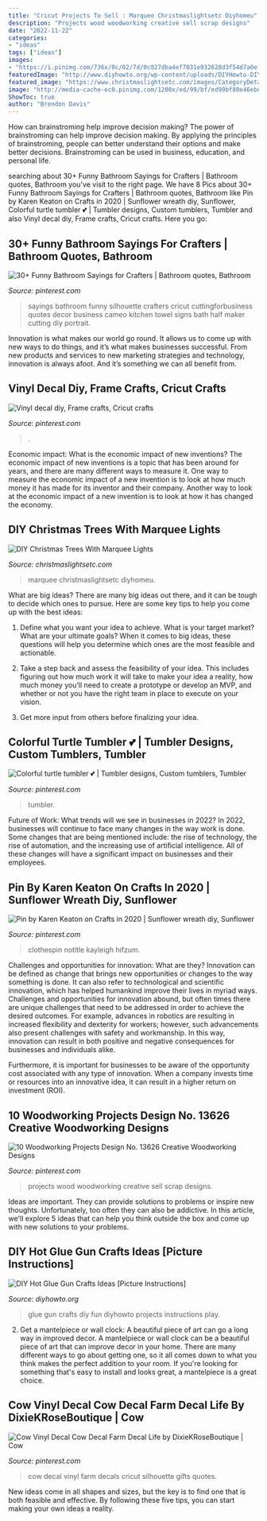 ```yaml
---
title: "Cricut Projects To Sell : Marquee Christmaslightsetc Diyhomeu"
description: "Projects wood woodworking creative sell scrap designs"
date: "2022-11-22"
categories:
- "ideas"
tags: ["ideas"]
images:
- "https://i.pinimg.com/736x/0c/02/7d/0c027dba4ef7031e932628d3f54d7a0e.jpg"
featuredImage: "http://www.diyhowto.org/wp-content/uploads/DIYHowto-DIY-Hot-Glue-Gun-Crafts-Ideas-Pin.jpg"
featured_image: "https://www.christmaslightsetc.com/images/CategoryDetail/47149/diy-christmas-tree-marquee-lights-ss.jpg"
image: "http://media-cache-ec0.pinimg.com/1200x/ed/99/bf/ed99bf80e46ebe1f9b95a29a6cd68005.jpg"
ShowToc: true
author: "Brendon Davis"
---
```



How can brainstroming help improve decision making?
The power of brainstroming can help improve decision making. By applying the principles of brainstroming, people can better understand their options and make better decisions. Brainstroming can be used in business, education, and personal life.

	

		
searching about 30+ Funny Bathroom Sayings for Crafters | Bathroom quotes, Bathroom you've visit to the right page. We have 8 Pics about 30+ Funny Bathroom Sayings for Crafters | Bathroom quotes, Bathroom like Pin by Karen Keaton on Crafts in 2020 | Sunflower wreath diy, Sunflower, Colorful turtle tumbler 💕 | Tumbler designs, Custom tumblers, Tumbler and also Vinyl decal diy, Frame crafts, Cricut crafts. Here you go:
		
    
## 30+ Funny Bathroom Sayings For Crafters | Bathroom Quotes, Bathroom

<img loading=lazy src="https://i.pinimg.com/736x/0c/02/7d/0c027dba4ef7031e932628d3f54d7a0e.jpg" onerror="this.onerror=null;this.src='https://tse1.mm.bing.net/th?id=OIP.-b6jFFhc6jejAxCQREf7LgHaLH&amp;pid=15.1';" alt="30+ Funny Bathroom Sayings for Crafters | Bathroom quotes, Bathroom">

_Source: pinterest.com_

>sayings bathroom funny silhouette crafters cricut cuttingforbusiness quotes decor business cameo kitchen towel signs bath half maker cutting diy portrait. 

	

Innovation is what makes our world go round. It allows us to come up with new ways to do things, and it’s what makes businesses successful. From new products and services to new marketing strategies and technology, innovation is always afoot. And it’s something we can all benefit from.

    
## Vinyl Decal Diy, Frame Crafts, Cricut Crafts

<img loading=lazy src="http://media-cache-ec0.pinimg.com/1200x/ed/99/bf/ed99bf80e46ebe1f9b95a29a6cd68005.jpg" onerror="this.onerror=null;this.src='https://tse2.mm.bing.net/th?id=OIP.rv0f7CgvViy-BRL8ET16AAHaJ4&amp;pid=15.1';" alt="Vinyl decal diy, Frame crafts, Cricut crafts">

_Source: pinterest.com_

>. 

	

Economic impact: What is the economic impact of new inventions?
The economic impact of new inventions is a topic that has been around for years, and there are many different ways to measure it. One way to measure the economic impact of a new invention is to look at how much money it has made for its inventor and their company. Another way to look at the economic impact of a new invention is to look at how it has changed the economy.

    
## DIY Christmas Trees With Marquee Lights

<img loading=lazy src="https://www.christmaslightsetc.com/images/CategoryDetail/47149/diy-christmas-tree-marquee-lights-ss.jpg" onerror="this.onerror=null;this.src='https://tse1.mm.bing.net/th?id=OIP.mlRp7derZR16lKkWyJ6RrQHaPQ&amp;pid=15.1';" alt="DIY Christmas Trees With Marquee Lights">

_Source: christmaslightsetc.com_

>marquee christmaslightsetc diyhomeu. 

	

What are big ideas?
There are many big ideas out there, and it can be tough to decide which ones to pursue. Here are some key tips to help you come up with the best ideas:
1. Define what you want your idea to achieve. What is your target market? What are your ultimate goals? When it comes to big ideas, these questions will help you determine which ones are the most feasible and actionable.

2. Take a step back and assess the feasibility of your idea. This includes figuring out how much work it will take to make your idea a reality, how much money you’ll need to create a prototype or develop an MVP, and whether or not you have the right team in place to execute on your vision.

3. Get more input from others before finalizing your idea.

    
## Colorful Turtle Tumbler 💕 | Tumbler Designs, Custom Tumblers, Tumbler

<img loading=lazy src="https://i.pinimg.com/736x/e4/34/e3/e434e38a4178de81d2c9aa73e2018288.jpg" onerror="this.onerror=null;this.src='https://tse1.mm.bing.net/th?id=OIP.6t2p3wOXgxTMy4Knl3oahwHaKe&amp;pid=15.1';" alt="Colorful turtle tumbler 💕 | Tumbler designs, Custom tumblers, Tumbler">

_Source: pinterest.com_

>tumbler. 

	

Future of Work: What trends will we see in businesses in 2022?
In 2022, businesses will continue to face many changes in the way work is done. Some changes that are being mentioned include: the rise of technology, the rise of automation, and the increasing use of artificial intelligence. All of these changes will have a significant impact on businesses and their employees.

    
## Pin By Karen Keaton On Crafts In 2020 | Sunflower Wreath Diy, Sunflower

<img loading=lazy src="https://i.pinimg.com/736x/c8/e1/1c/c8e11c3754b6034ba4feef42a468bfac.jpg" onerror="this.onerror=null;this.src='https://tse4.mm.bing.net/th?id=OIP.noivis222KaaIjwJOeinpAHaJ8&amp;pid=15.1';" alt="Pin by Karen Keaton on Crafts in 2020 | Sunflower wreath diy, Sunflower">

_Source: pinterest.com_

>clothespin notitle kayleigh hifzum. 

	

Challenges and opportunities for innovation: What are they?
Innovation can be defined as change that brings new opportunities or changes to the way something is done. It can also refer to technological and scientific innovation, which has helped humankind improve their lives in myriad ways. 
Challenges and opportunities for innovation abound, but often times there are unique challenges that need to be addressed in order to achieve the desired outcomes. For example, advances in robotics are resulting in increased flexibility and dexterity for workers; however, such advancements also present challenges with safety and workmanship. In this way, innovation can result in both positive and negative consequences for businesses and individuals alike. 

Furthermore, it is important for businesses to be aware of the opportunity cost associated with any type of innovation. When a company invests time or resources into an innovative idea, it can result in a higher return on investment (ROI).

    
## 10 Woodworking Projects Design No. 13626 Creative Woodworking Designs

<img loading=lazy src="https://i.pinimg.com/736x/83/a5/a2/83a5a26e22932404cae96102e2f3ddec.jpg" onerror="this.onerror=null;this.src='https://tse1.mm.bing.net/th?id=OIP.MPFs73X34ToeYQygdWcq8AHaLH&amp;pid=15.1';" alt="10 Woodworking Projects Design No. 13626 Creative Woodworking Designs">

_Source: pinterest.com_

>projects wood woodworking creative sell scrap designs. 

	

Ideas are important. They can provide solutions to problems or inspire new thoughts. Unfortunately, too often they can also be addictive. In this article, we'll explore 5 ideas that can help you think outside the box and come up with new solutions to your problems.

    
## DIY Hot Glue Gun Crafts Ideas [Picture Instructions]

<img loading=lazy src="http://www.diyhowto.org/wp-content/uploads/DIYHowto-DIY-Hot-Glue-Gun-Crafts-Ideas-Pin.jpg" onerror="this.onerror=null;this.src='https://tse2.mm.bing.net/th?id=OIP.hsjyU1gcqqEQLpYUIBg1twHaSh&amp;pid=15.1';" alt="DIY Hot Glue Gun Crafts Ideas [Picture Instructions]">

_Source: diyhowto.org_

>glue gun crafts diy fun diyhowto projects instructions play. 

	

2. Get a mantelpiece or wall clock: A beautiful piece of art can go a long way in improved decor.
A mantelpiece or wall clock can be a beautiful piece of art that can improve decor in your home. There are many different ways to go about getting one, so it all comes down to what you think makes the perfect addition to your room. If you're looking for something that's easy to install and looks great, a mantelpiece is a great choice.

    
## Cow Vinyl Decal Cow Decal Farm Decal Life By DixieKRoseBoutique | Cow

<img loading=lazy src="https://i.pinimg.com/736x/84/8e/47/848e4756081e3fc16f5d017d45e03cb8.jpg" onerror="this.onerror=null;this.src='https://tse3.mm.bing.net/th?id=OIP.x_zOZG60-RkTJHwyIgIh6QHaJ4&amp;pid=15.1';" alt="Cow Vinyl Decal Cow Decal Farm Decal Life by DixieKRoseBoutique | Cow">

_Source: pinterest.com_

>cow decal vinyl farm decals cricut silhouette gifts quotes. 

	

New ideas come in all shapes and sizes, but the key is to find one that is both feasible and effective. By following these five tips, you can start making your own ideas a reality.

